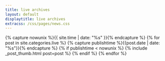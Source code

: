 ```yaml
---
title: live archives
layout: default
displaytitle: live archives
extracss: /css/pages/news.css
---
```

{% capture nowunix %}{{ site.time | date: "%s" }}{% endcapture %}
{% for post in site.categories.live %}
{% capture publishtime %}{{post.date | date: "%s"}}{% endcapture %}
{% if publishtime < nowunix %}
{% include _post_thumb.html post=post %}
{% endif %}
{% endfor %}